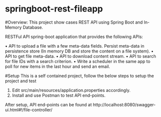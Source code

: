 # springboot-rest-fileapp

#Overview: 
This project show cases REST API using Spring Boot and In-Memory Database.

RESTFul API spring-boot application that provides the following APIs:

• API to upload a file with a few meta-data fields. Persist meta-data in persistence store (In memory DB and store the content on a file system).
• API to get file meta-data.
• API to download content stream.
• API to search for file IDs with a search criterion.
• Write a scheduler in the same app to poll for new items in the last hour and send an email.

#Setup 
This is a self contained project, follow the below steps to setup the project and test

1. Edit src/main/resources/application.properties accordingly. 
2. Install and use Postman to test API end-points. 

After setup, API end-points can be found at
http://localhost:8080/swagger-ui.html#!/file-controller/
